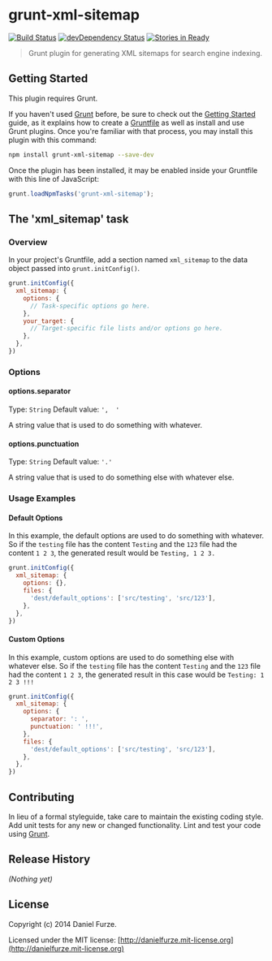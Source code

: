 # grunt-xml-sitemap
[![Build Status][travis-image]][travis-url]
[![devDependency Status][dev-dependency-image]][dev-dependency-url]
[![Stories in Ready][waffle-image]][waffle-url]

> Grunt plugin for generating XML sitemaps for search engine indexing.

## Getting Started
This plugin requires Grunt.

If you haven't used [Grunt](http://gruntjs.com/) before, be sure to check out the [Getting Started](http://gruntjs.com/getting-started) guide, as it explains how to create a [Gruntfile](http://gruntjs.com/sample-gruntfile) as well as install and use Grunt plugins. Once you're familiar with that process, you may install this plugin with this command:

```sh
npm install grunt-xml-sitemap --save-dev
```

Once the plugin has been installed, it may be enabled inside your Gruntfile with this line of JavaScript:

```js
grunt.loadNpmTasks('grunt-xml-sitemap');
```

## The 'xml_sitemap' task

### Overview
In your project's Gruntfile, add a section named `xml_sitemap` to the data object passed into `grunt.initConfig()`.

```js
grunt.initConfig({
  xml_sitemap: {
    options: {
      // Task-specific options go here.
    },
    your_target: {
      // Target-specific file lists and/or options go here.
    },
  },
})
```

### Options

#### options.separator
Type: `String`
Default value: `',  '`

A string value that is used to do something with whatever.

#### options.punctuation
Type: `String`
Default value: `'.'`

A string value that is used to do something else with whatever else.

### Usage Examples

#### Default Options
In this example, the default options are used to do something with whatever. So if the `testing` file has the content `Testing` and the `123` file had the content `1 2 3`, the generated result would be `Testing, 1 2 3.`

```js
grunt.initConfig({
  xml_sitemap: {
    options: {},
    files: {
      'dest/default_options': ['src/testing', 'src/123'],
    },
  },
})
```

#### Custom Options
In this example, custom options are used to do something else with whatever else. So if the `testing` file has the content `Testing` and the `123` file had the content `1 2 3`, the generated result in this case would be `Testing: 1 2 3 !!!`

```js
grunt.initConfig({
  xml_sitemap: {
    options: {
      separator: ': ',
      punctuation: ' !!!',
    },
    files: {
      'dest/default_options': ['src/testing', 'src/123'],
    },
  },
})
```

## Contributing
In lieu of a formal styleguide, take care to maintain the existing coding style. Add unit tests for any new or changed functionality. Lint and test your code using [Grunt](http://gruntjs.com/).

## Release History
_(Nothing yet)_

## License
Copyright (c) 2014 Daniel Furze. 

Licensed under the MIT license: [http://danielfurze.mit-license.org](http://danielfurze.mit-license.org)

[travis-url]: http://travis-ci.org/furzeface/grunt-xml-sitemap
[travis-image]: https://secure.travis-ci.org/furzeface/grunt-xml-sitemap.svg?branch=master
[waffle-url]: https://waffle.io/furzeface/grunt-xml-sitemap
[waffle-image]: https://badge.waffle.io/furzeface/grunt-xml-sitemap.svg?label=ready&title=Ready
[dev-dependency-url]: https://david-dm.org/furzeface/grunt-xml-sitemap#info=devDependencies
[dev-dependency-image]: https://david-dm.org/furzeface/grunt-xml-sitemap/dev-status.svg

